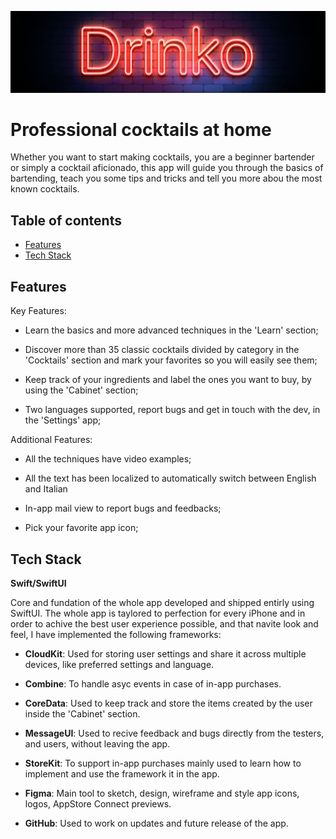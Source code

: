 ![Logo](./Drinko/Assets.xcassets/thumbnail-red.imageset/thumbnail-red.png)

# Professional cocktails at home

Whether you want to start making cocktails, you are a beginner bartender or simply a cocktail aficionado, this app will guide you through the basics of bartending, teach you some tips and tricks and tell you more abou the most known cocktails.


## Table of contents
* [Features](#features)
* [Tech Stack](#tech-stack)


## Features

Key Features:
- Learn the basics and more advanced techniques in the 'Learn' section;

- Discover more than 35 classic cocktails divided by category in the 'Cocktails' section and mark your favorites so you will easily see them;

- Keep track of your ingredients and label the ones you want to buy, by using the 'Cabinet' section;

- Two languages supported, report bugs and get in touch with the dev, in the 'Settings' app;

Additional Features:
- All the techniques have video examples;

- All the text has been localized to automatically switch between English and Italian

- In-app mail view to report bugs and feedbacks;

- Pick your favorite app icon;


## Tech Stack

**Swift/SwiftUI**

Core and fundation of the whole app developed and shipped entirly using SwiftUI. 
The whole app is taylored to perfection for every iPhone and 
in order to achive the best user experience possible, and that navite look and feel, I have implemented the following frameworks:

- **CloudKit**:
    Used for storing user settings and share it across multiple devices, like preferred settings and language.

- **Combine**:
    To handle asyc events in case of in-app purchases.

- **CoreData**:
    Used to keep track and store the items created by the user inside the 'Cabinet' section.

- **MessageUI**:
    Used to recive feedback and bugs directly from the testers, and users, without leaving the app.
   
- **StoreKit**:
    To support in-app purchases mainly used to learn how to implement and use the framework it in the app.

- **Figma**:
    Main tool to sketch, design, wireframe and style app icons, logos, AppStore Connect previews.

- **GitHub**:
    Used to work on updates and future release of the app.

